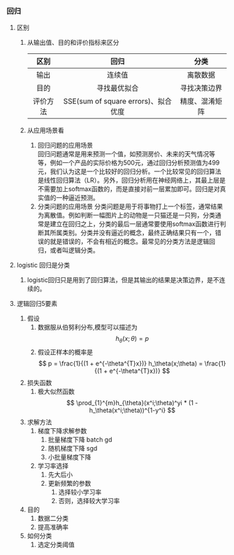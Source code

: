 ### 回归

1. 区别
    1. 从输出值、目的和评价指标来区分
        
        | 区别 | 回归 | 分类 |
        | :-: | :-: | :-: |
        | 输出 | 连续值 | 离散数据 |
        | 目的 | 寻找最优拟合 | 寻找决策边界 |
        | 评价方法 | SSE(sum of square errors)、拟合优度 | 精度、混淆矩阵 |
    1. 从应用场景看
        1. 回归问题的应用场景  
    回归问题通常是用来预测一个值，如预测房价、未来的天气情况等等，例如一个产品的实际价格为500元，通过回归分析预测值为499元，我们认为这是一个比较好的回归分析。一个比较常见的回归算法是线性回归算法（LR）。另外，回归分析用在神经网络上，其最上层是不需要加上softmax函数的，而是直接对前一层累加即可。回归是对真实值的一种逼近预测。
        2. 分类问题的应用场景
        分类问题是用于将事物打上一个标签，通常结果为离散值。例如判断一幅图片上的动物是一只猫还是一只狗，分类通常是建立在回归之上，分类的最后一层通常要使用softmax函数进行判断其所属类别。分类并没有逼近的概念，最终正确结果只有一个，错误的就是错误的，不会有相近的概念。最常见的分类方法是逻辑回归，或者叫逻辑分类。
1. logistic 回归是分类
    1. logistic回归只是用到了回归算法，但是其输出的结果是决策边界，是不连续的。

2. 逻辑回归5要素
    1. 假设
        1. 数据服从伯努利分布,模型可以描述为
         $$ h_\theta(x;\theta) = p $$
        1. 假设正样本的概率是
         $$ p = \frac{1}{(1 + e^{-\theta^{T}x})}  
         h_\theta(x;\theta) = \frac{1}{(1 + e^{-\theta^{T}x})} $$
    1. 损失函数
        1. 极大似然函数
        $$ \prod_{1}^{m}h_{\theta}(x^i;\theta)^yi * (1 - h_\theta(x^i;\theta))^{1-y^i} $$
    3. 求解方法
        1. 梯度下降求解参数
            1. 批量梯度下降 batch gd
            2. 随机梯度下降 sgd
            3. 小批量梯度下降
        2. 学习率选择
            1. 先大后小
            2. 更新频繁的参数
                1. 选择较小学习率
                2. 否则，选择较大学习率
    4. 目的
        1. 数据二分类
        2. 提高准确率
    5. 如何分类
        1. 选定分类阈值